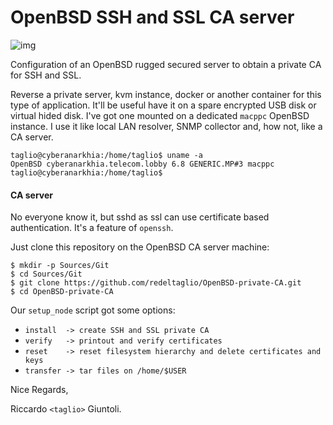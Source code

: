 # OpenBSD SSH and SSL CA server
![img](https://learnbchs.org/puffy.png)



Configuration of an OpenBSD rugged secured server to obtain a private CA for SSH and SSL.

Reverse a private server, kvm instance, docker or another container for this type of application. It'll be useful have it on a spare encrypted USB disk or virtual hided disk. I've got one mounted on a dedicated `macppc` OpenBSD instance. I use it like local LAN resolver, SNMP collector and, how not, like a CA server.

```shell
taglio@cyberanarkhia:/home/taglio$ uname -a
OpenBSD cyberanarkhia.telecom.lobby 6.8 GENERIC.MP#3 macppc
taglio@cyberanarkhia:/home/taglio$ 
```

#### CA server

No everyone know it, but sshd as ssl can use certificate based authentication. It's a feature of `openssh`. 

Just clone this repository on the OpenBSD CA server machine:

 ```shell
$ mkdir -p Sources/Git
$ cd Sources/Git
$ git clone https://github.com/redeltaglio/OpenBSD-private-CA.git
$ cd OpenBSD-private-CA
 ```

Our `setup_node` script got some options:

- `install  -> create SSH and SSL private CA` 
- `verify   -> printout and verify certificates` 
- `reset    -> reset filesystem hierarchy and delete certificates and keys` 
- `transfer -> tar files on /home/$USER`



Nice Regards,

Riccardo `<taglio>` Giuntoli.



